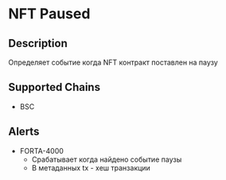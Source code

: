 # NFT Paused

## Description
Определяет событие когда NFT контракт поставлен на паузу
## Supported Chains

- BSC

## Alerts


- FORTA-4000
  - Срабатывает когда найдено событие паузы 
  - В метаданных tx - хеш транзакции

